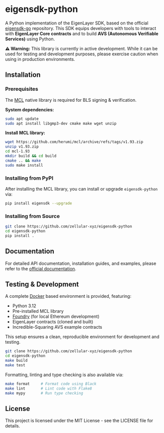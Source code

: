 # eigensdk-python

A Python implementation of the EigenLayer SDK, based on the official [eigensdk-go](https://github.com/layr-Labs/eigensdk-go) repository. This SDK equips developers with tools to interact with **EigenLayer Core contracts** and to build **AVS (Autonomous Verifiable Services)** using Python.

**⚠️ Warning:** This library is currently in active development. While it can be used for testing and development purposes, please exercise caution when using in production environments.

## Installation

### Prerequisites

The [MCL](https://github.com/herumi/mcl) native library is required for BLS signing & verification.

**System dependencies:**

```bash
sudo apt update
sudo apt install libgmp3-dev cmake make wget unzip
```

**Install MCL library:**

```bash
wget https://github.com/herumi/mcl/archive/refs/tags/v1.93.zip
unzip v1.93.zip
cd mcl-1.93
mkdir build && cd build
cmake .. && make
sudo make install
```

### Installing from PyPI

After installing the MCL library, you can install or upgrade `eigensdk-python` via:

```bash
pip install eigensdk --upgrade
```

### Installing from Source

```bash
git clone https://github.com/zellular-xyz/eigensdk-python
cd eigensdk-python
pip install .
```

## Documentation

For detailed API documentation, installation guides, and examples, please refer to the [official documentation](https://eigensdk-python.readthedocs.io/en/latest).

## Testing & Development

A complete [Docker](https://docs.docker.com/get-docker/) based environment is provided, featuring:

* Python 3.12
* Pre-installed MCL library
* [Foundry](https://book.getfoundry.sh/) (for local Ethereum development)
* EigenLayer contracts (cloned and built)
* Incredible-Squaring AVS example contracts

This setup ensures a clean, reproducible environment for development and testing.

```bash
git clone https://github.com/zellular-xyz/eigensdk-python
cd eigensdk-python
make build
make test
```

Formatting, linting and type checking is also available via:

```bash
make format     # Format code using Black
make lint       # Lint code with Flake8
make mypy       # Run type checking
```

## License

This project is licensed under the MIT License - see the LICENSE file for details.
